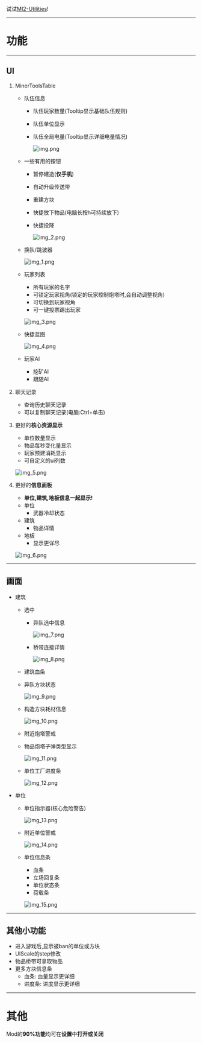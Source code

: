 试试[MI2-Utilities](https://github.com/BlackDeluxeCat/MI2-Utilities-Java/)!

---

# 功能

---

## UI
1. MinerToolsTable
   * 队伍信息
     * 队伍玩家数量(Tooltip显示基础队伍规则)
     * 队伍单位显示
     * 队伍全局电量(Tooltip显示详细电量情况)

       ![img.png](.github/images/img.png)

   * 一些有用的按钮
     * 暂停建造(**仅手机**)
     * 自动升级传送带
     * 重建方块
     * 快捷放下物品(电脑长按h可持续放下)
     * 快捷投降

       ![img_2.png](.github/images/img_2.png)

   * 换队/跳波器

     ![img_1.png](.github/images/img_1.png)

   * 玩家列表
     * 所有玩家的名字
     * 可锁定玩家视角(锁定的玩家控制炮塔时,会自动调整视角)
     * 可切换到玩家视角
     * 可一键投票踢出玩家
     
     ![img_3.png](.github/images/img_3.png)

   * 快捷蓝图

     ![img_4.png](.github/images/img_4.png)

   * 玩家AI
     * 挖矿AI
     * 跟随AI

3. 聊天记录
   * 查询历史聊天记录
   * 可以复制聊天记录(电脑:Ctrl+单击)

4. 更好的**核心资源显示**
   * 单位数量显示
   * 物品每秒变化量显示
   * 玩家预建消耗显示
   * 可自定义的ui列数

   ![img_5.png](.github/images/img_5.png)

5. 更好的**信息面板**
   * **单位,建筑,地板信息一起显示!**
   * 单位
     * 武器冷却状态
   * 建筑
     * 物品详情
   * 地板
     * 显示更详尽
   
   ![img_6.png](.github/images/img_6.png)

---

## 画面
* 建筑
  * 选中
    * 异队选中信息

      ![img_7.png](.github/images/img_7.png)

    * 桥带连接详情

      ![img_8.png](.github/images/img_8.png)

  * 建筑血条
  * 异队方块状态

    ![img_9.png](.github/images/img_9.png)

  * 构造方块耗材信息

    ![img_10.png](.github/images/img_10.png)

  * 附近炮塔警戒
  * 物品炮塔子弹类型显示

    ![img_11.png](.github/images/img_11.png)

  * 单位工厂进度条

    ![img_12.png](.github/images/img_12.png)

* 单位
  * 单位指示器(核心危险警告)

    ![img_13.png](.github/images/img_13.png)

  * 附近单位警戒

    ![img_14.png](.github/images/img_14.png)

  * 单位信息条
    * 血条
    * 立场回复条
    * 单位状态条
    * 荷载条

    ![img_15.png](.github/images/img_15.png)
---

## 其他小功能
* 进入游戏后,显示被ban的单位或方块
* UIScale的step修改
* 物品桥带可拿取物品
* 更多方块信息条
  * 血条: 血量显示更详细
  * 进度条: 进度显示更详细

---

# 其他
Mod的**90%功能**均可在**设置**中**打开或关闭**
